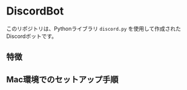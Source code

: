 # DiscordBot

このリポジトリは、Pythonライブラリ `discord.py` を使用して作成されたDiscordボットです。
## 特徴


## Mac環境でのセットアップ手順

